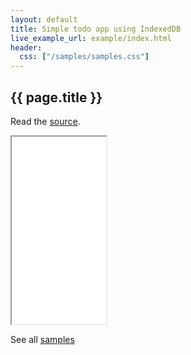 ```yaml
---
layout: default
title: Simple todo app using IndexedDB
live_example_url: example/index.html
header:
  css: ["/samples/samples.css"]
---
```


## {{ page.title }}

Read the
[source](https://github.com/dart-lang/dart-samples/tree/master/web/html5/indexeddb).

<iframe class="running-app-frame"
        style="height:300px;width:30%;"
        src="{{page.live_example_url}}">
</iframe>

See all [samples](/samples/)
